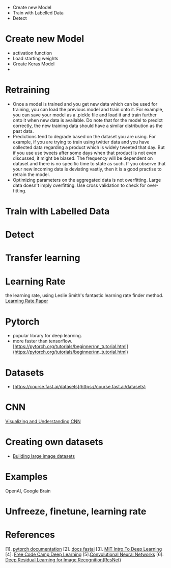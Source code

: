 * Create new Model
* Train with Labelled Data
* Detect

# Create new Model

* activation function
* Load starting weights
* Create Keras Model
*


# Retraining
* Once a model is trained and you get new data which can be used for training, you can load the previous model and train onto it. For example, you can save your model as a .pickle file and load it and train further onto it when new data is available. Do note that for the model to predict correctly, the new training data should have a similar distribution as the past data.
* Predictions tend to degrade based on the dataset you are using. For example, if you are trying to train using twitter data and you have collected data regarding a product which is widely tweeted that day. But if you use use tweets after some days when that product is not even discussed, it might be biased. The frequency will be dependent on dataset and there is no specific time to state as such. If you observe that your new incoming data is deviating vastly, then it is a good practise to retrain the model.
* Optimizing parameters on the aggregated data is not overfitting. Large data doesn't imply overfitting. Use cross validation to check for over-fitting.

# Train with Labelled Data
# Detect




# Transfer learning


# Learning Rate
the learning rate, using Leslie Smith's fantastic learning rate finder method.
[Learning Rate Paper](https://arxiv.org/pdf/1506.01186.pdf)

# Pytorch
* popular library for deep learning.
* more faster than tensorflow.
[https://pytorch.org/tutorials/beginner/nn_tutorial.html](https://pytorch.org/tutorials/beginner/nn_tutorial.html)


# Datasets
* [https://course.fast.ai/datasets](https://course.fast.ai/datasets)

# CNN
[Visualizing and Understanding CNN](https://arxiv.org/pdf/1311.2901.pdf)

# Creating own datasets
* [Building large image datasets](https://forums.fast.ai/t/tips-for-building-large-image-datasets/26688)


# Examples
OpenAI, Google Brain

# Unfreeze, finetune, learning rate

# References
[1]. [pytorch documentation](https://pytorch.org/docs/stable/index.html)
[2]. [docs fastai](http://docs.fast.ai)
[3]. [MIT Intro To Deep Learning](https://introtodeeplearning.com)
[4]. [Free Code Camp Deep Learning](https://www.freecodecamp.org/news/tag/deep-learning/)
[5].[Convolutional Neural Networks](https://cs231n.github.io/convolutional-networks/)
[6]. [Deep Residual Learning for Image Recognition(ResNet)](https://arxiv.org/pdf/1512.03385.pdf)
